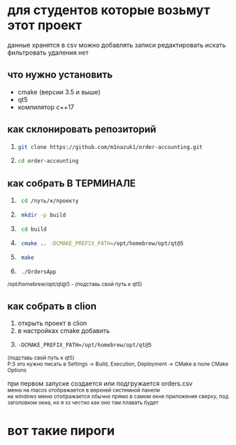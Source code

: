 # для студентов которые возьмут этот проект

данные хранятся в csv
можно добавлять записи
редактировать
искать
фильтровать
удаления нет

## что нужно установить
- cmake (версии 3.5 и выше)
- qt5
- компилятор c++17

## как склонировать репозиторий
1) ```bash
   git clone https://github.com/m1nazuk1/order-accounting.git
2) ```bash
   cd order-accounting

## как собрать В ТЕРМИНАЛЕ
1) ```bash
    cd /путь/к/проекту
2) ```bash
    mkdir -p build
3) ```bash
    cd build
4) ```bash
    cmake .. -DCMAKE_PREFIX_PATH=/opt/homebrew/opt/qt@5
5) ```bash
    make
6) ```bash
    ./OrdersApp

<sub>/opt/homebrew/opt/qt@5 - (подставь свой путь к qt5)</sub>

## как собрать в clion
1) открыть проект в clion
2) в настройках cmake добавить
3) ```bash
   -DCMAKE_PREFIX_PATH=/opt/homebrew/opt/qt@5
<sub>(подставь свой путь к qt5)<br>P.S это нужно писать в Settings → Build, Execution, Deployment → CMake в поле CMake Options</sub><br>

при первом запуске создается или подгружается orders.csv <br>
<sub>меню на macos отображается в верхней системной панели</sub><br>
<sub>на windows меню отображается обычно прямо в самом окне приложения сверху, под заголовком окна, но я хз честно как оно там плавать будет </sub><br>
# вот такие пироги
